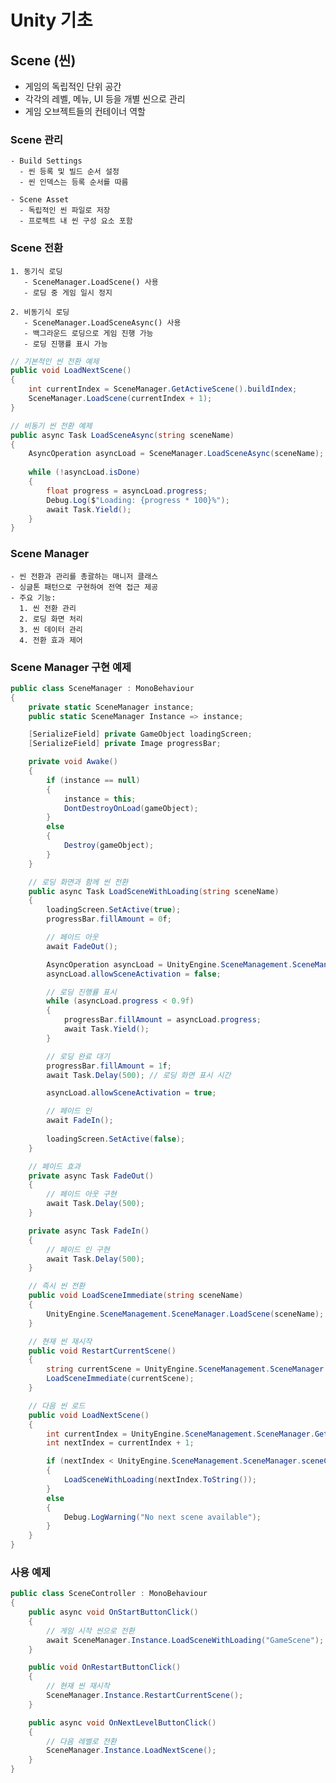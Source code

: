 # Unity 기초

## Scene (씬)
  - 게임의 독립적인 단위 공간
  - 각각의 레벨, 메뉴, UI 등을 개별 씬으로 관리
  - 게임 오브젝트들의 컨테이너 역할

### Scene 관리
    - Build Settings
      - 씬 등록 및 빌드 순서 설정
      - 씬 인덱스는 등록 순서를 따름
    
    - Scene Asset
      - 독립적인 씬 파일로 저장
      - 프로젝트 내 씬 구성 요소 포함

### Scene 전환
    1. 동기식 로딩
       - SceneManager.LoadScene() 사용
       - 로딩 중 게임 일시 정지
    
    2. 비동기식 로딩
       - SceneManager.LoadSceneAsync() 사용
       - 백그라운드 로딩으로 게임 진행 가능
       - 로딩 진행률 표시 가능

```c#
// 기본적인 씬 전환 예제
public void LoadNextScene()
{
    int currentIndex = SceneManager.GetActiveScene().buildIndex;
    SceneManager.LoadScene(currentIndex + 1);
}

// 비동기 씬 전환 예제
public async Task LoadSceneAsync(string sceneName)
{
    AsyncOperation asyncLoad = SceneManager.LoadSceneAsync(sceneName);
    
    while (!asyncLoad.isDone)
    {
        float progress = asyncLoad.progress;
        Debug.Log($"Loading: {progress * 100}%");
        await Task.Yield();
    }
}
```

### Scene Manager
    - 씬 전환과 관리를 총괄하는 매니저 클래스
    - 싱글톤 패턴으로 구현하여 전역 접근 제공
    - 주요 기능:
      1. 씬 전환 관리
      2. 로딩 화면 처리
      3. 씬 데이터 관리
      4. 전환 효과 제어

### Scene Manager 구현 예제
```c#
public class SceneManager : MonoBehaviour
{
    private static SceneManager instance;
    public static SceneManager Instance => instance;

    [SerializeField] private GameObject loadingScreen;
    [SerializeField] private Image progressBar;

    private void Awake()
    {
        if (instance == null)
        {
            instance = this;
            DontDestroyOnLoad(gameObject);
        }
        else
        {
            Destroy(gameObject);
        }
    }

    // 로딩 화면과 함께 씬 전환
    public async Task LoadSceneWithLoading(string sceneName)
    {
        loadingScreen.SetActive(true);
        progressBar.fillAmount = 0f;

        // 페이드 아웃
        await FadeOut();

        AsyncOperation asyncLoad = UnityEngine.SceneManagement.SceneManager.LoadSceneAsync(sceneName);
        asyncLoad.allowSceneActivation = false;

        // 로딩 진행률 표시
        while (asyncLoad.progress < 0.9f)
        {
            progressBar.fillAmount = asyncLoad.progress;
            await Task.Yield();
        }

        // 로딩 완료 대기
        progressBar.fillAmount = 1f;
        await Task.Delay(500); // 로딩 화면 표시 시간

        asyncLoad.allowSceneActivation = true;

        // 페이드 인
        await FadeIn();
        
        loadingScreen.SetActive(false);
    }

    // 페이드 효과
    private async Task FadeOut()
    {
        // 페이드 아웃 구현
        await Task.Delay(500);
    }

    private async Task FadeIn()
    {
        // 페이드 인 구현
        await Task.Delay(500);
    }

    // 즉시 씬 전환
    public void LoadSceneImmediate(string sceneName)
    {
        UnityEngine.SceneManagement.SceneManager.LoadScene(sceneName);
    }

    // 현재 씬 재시작
    public void RestartCurrentScene()
    {
        string currentScene = UnityEngine.SceneManagement.SceneManager.GetActiveScene().name;
        LoadSceneImmediate(currentScene);
    }

    // 다음 씬 로드
    public void LoadNextScene()
    {
        int currentIndex = UnityEngine.SceneManagement.SceneManager.GetActiveScene().buildIndex;
        int nextIndex = currentIndex + 1;

        if (nextIndex < UnityEngine.SceneManagement.SceneManager.sceneCountInBuildSettings)
        {
            LoadSceneWithLoading(nextIndex.ToString());
        }
        else
        {
            Debug.LogWarning("No next scene available");
        }
    }
}
```

### 사용 예제
```c#
public class SceneController : MonoBehaviour
{
    public async void OnStartButtonClick()
    {
        // 게임 시작 씬으로 전환
        await SceneManager.Instance.LoadSceneWithLoading("GameScene");
    }

    public void OnRestartButtonClick()
    {
        // 현재 씬 재시작
        SceneManager.Instance.RestartCurrentScene();
    }

    public async void OnNextLevelButtonClick()
    {
        // 다음 레벨로 전환
        SceneManager.Instance.LoadNextScene();
    }
}
```